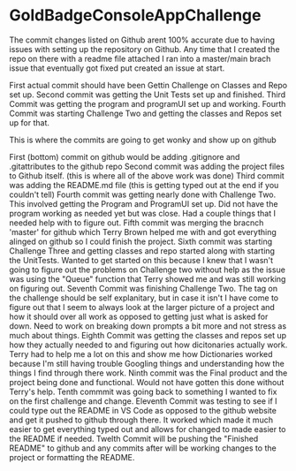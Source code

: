 # GoldBadgeConsoleAppChallenge
The commit changes listed on Github arent 100% accurate due to having issues with setting up the repository on Github.
Any time that I created the repo on there with a readme file attached I ran into a master/main brach issue that eventually got fixed put created an issue at start. 

First actual commit should have been Gettin Challenge on Classes and Repo set up.
Second commit was getting the Unit Tests set up and finished.
Third Commit was getting the program and programUI set up and working. 
Fourth Commit was starting Challenge Two and getting the classes and Repos set up for that. 

This is where the commits are going to get wonky and show up on github

First (bottom) commit on github would be adding .gitignore and .gitattributes to the github repo
Second commit was adding the project files to Github itself. (this is where all of the above work was done)
Third commit was adding the README.md file (this is getting typed out at the end if you couldn't tell)
Fourth commit was getting nearly done with Challenge Two. This involved getting the Program and ProgramUI set up. Did not have the program working as needed yet but was close. Had a couple things that I needed help with to figure out. 
Fifth commit was merging the bracnch 'master' for github which Terry Brown helped me with and got everything alinged on github so I could finish the project. 
Sixth commit was starting Challenge Three and getting classes and repo started along with starting the UnitTests. Wanted to get started on this because I knew that I wasn't going to figure out the problems on Challenge two without help as the issue was using the "Queue" function that Terry showed me and was still working on figuring out. 
Seventh Commit was finishing Challenge Two. The tag on the challenge should be self explanitary, but in case it isn't I have come to figure out that I seem to always look at the larger picture of a project and how it should over all work as opposed to getting just what is asked for down. Need to work on breaking down prompts a bit more and not stress as much about things. 
Eighth Commit was getting the classes and repos set up how they actually needed to and figuring out how dicitonaries actually work. Terry had to help me a lot on this and show me how Dictionaries worked because I'm still having trouble Googling things and understanding how the things I find through there work. 
Ninth commit was the Final product and the project being done and functional. Would not have gotten this done without Terry's help. 
Tenth commmit was going back to something I wanted to fix on the first challenge and change. 
Eleventh Commit was testing to see if I could type out the README in VS Code as opposed to the github website and get it pushed to github through there. It worked which made it much easier to get everything typed out and allows for changed to made easier to the README if needed. 
Twelth Commit will be pushing the "Finished README" to github and any commits after will be working changes to the project or formatting the README.
